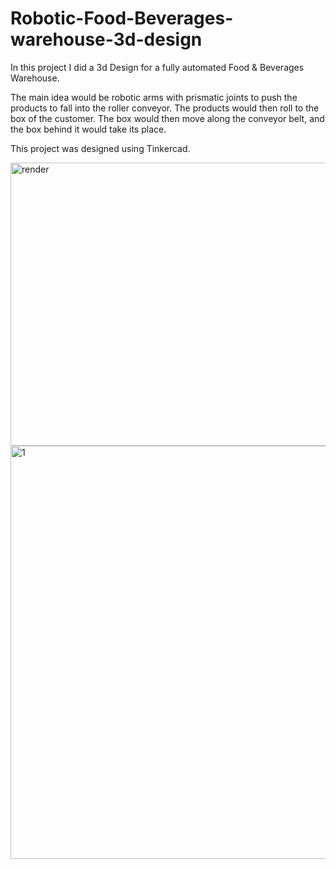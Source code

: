 # Robotic-Food-Beverages-warehouse-3d-design
In this project I did a 3d Design for a fully automated Food &amp; Beverages Warehouse.

The main idea would be robotic arms with prismatic joints to push the products to fall into the roller conveyor. The products would then roll to the box of the customer. The box would then move along the conveyor belt, and the box behind it would take its place.

This project was designed using Tinkercad.

<img width="725" height="453" alt="render" src="https://github.com/user-attachments/assets/5b5414ca-0c79-49f1-a9a3-a4ee824a617c" />


<img width="1035" height="661" alt="1" src="https://github.com/user-attachments/assets/f67a7c38-117f-4005-9d2c-b7f7ee1ae3d3" />
